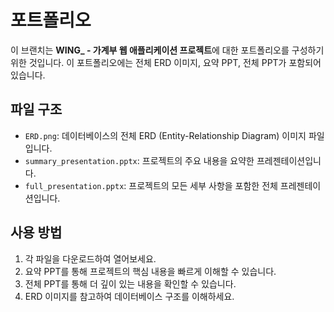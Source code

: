 # 포트폴리오

이 브랜치는 **WING\_ - 가계부 웹 애플리케이션 프로젝트**에 대한 포트폴리오를 구성하기 위한 것입니다. 이 포트폴리오에는 전체 ERD 이미지, 요약 PPT, 전체 PPT가 포함되어 있습니다.

## 파일 구조

- `ERD.png`: 데이터베이스의 전체 ERD (Entity-Relationship Diagram) 이미지 파일입니다.
- `summary_presentation.pptx`: 프로젝트의 주요 내용을 요약한 프레젠테이션입니다.
- `full_presentation.pptx`: 프로젝트의 모든 세부 사항을 포함한 전체 프레젠테이션입니다.

## 사용 방법

1. 각 파일을 다운로드하여 열어보세요.
2. 요약 PPT를 통해 프로젝트의 핵심 내용을 빠르게 이해할 수 있습니다.
3. 전체 PPT를 통해 더 깊이 있는 내용을 확인할 수 있습니다.
4. ERD 이미지를 참고하여 데이터베이스 구조를 이해하세요.
